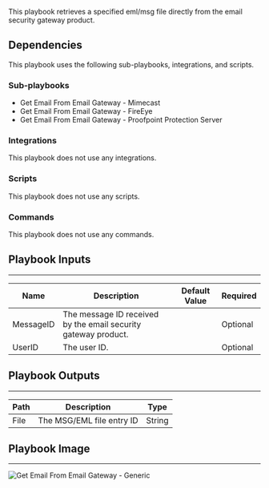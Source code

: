 This playbook retrieves a specified eml/msg file directly from the email security gateway product.

## Dependencies
This playbook uses the following sub-playbooks, integrations, and scripts.

### Sub-playbooks
* Get Email From Email Gateway - Mimecast
* Get Email From Email Gateway - FireEye
* Get Email From Email Gateway - Proofpoint Protection Server

### Integrations
This playbook does not use any integrations.

### Scripts
This playbook does not use any scripts.

### Commands
This playbook does not use any commands.

## Playbook Inputs
---

| **Name** | **Description** | **Default Value** | **Required** |
| --- | --- | --- | --- |
| MessageID | The message ID received by the email security gateway product. |  | Optional |
| UserID | The user ID. |  | Optional |

## Playbook Outputs
---

| **Path** | **Description** | **Type** |
| --- | --- | --- |
| File | The MSG/EML file entry ID | String |

## Playbook Image
---
![Get Email From Email Gateway - Generic](https://raw.githubusercontent.com/cvescan/cvescan/f0c79b8df5ea669b1eed6f75037867f8b0a89eeb/Packs/CommonPlaybooks/doc_files/Get_Email_From_Email_Gateway_-_Generic.png)
